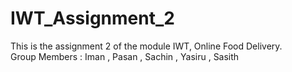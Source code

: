 # IWT_Assignment_2
This is the assignment 2 of the module IWT, Online Food Delivery. <br>
Group Members : Iman , Pasan , Sachin , Yasiru , Sasith
